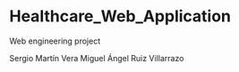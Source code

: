 # Healthcare_Web_Application
Web engineering project

Sergio Martín Vera
Miguel Ángel Ruiz Villarrazo